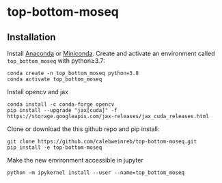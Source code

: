 # top-bottom-moseq


## Installation

Install [Anaconda](https://docs.anaconda.com/anaconda/install/index.html) or [Miniconda](https://docs.conda.io/en/latest/miniconda.html). Create and activate an environment called `top_bottom_moseq` with python≥3.7:
```
conda create -n top_bottom_moseq python=3.8
conda activate top_bottom_moseq
```

Install opencv and jax
```
conda install -c conda-forge opencv
pip install --upgrade "jax[cuda]" -f https://storage.googleapis.com/jax-releases/jax_cuda_releases.html
```

Clone or download the this github repo and pip install:
```
git clone https://github.com/calebweinreb/top-bottom-moseq.git
pip install -e top-bottom-moseq
```

Make the new environment accessible in jupyter 
```
python -m ipykernel install --user --name=top_bottom_moseq
```
